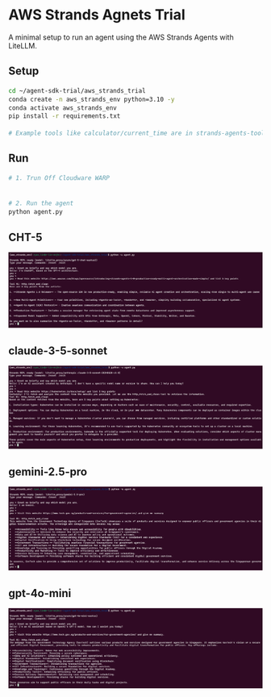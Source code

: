 # AWS Strands Agnets Trial

A minimal setup to run an agent using the AWS Strands Agents with LiteLLM.

## Setup

```bash
cd ~/agent-sdk-trial/aws_strands_trial
conda create -n aws_strands_env python=3.10 -y
conda activate aws_strands_env
pip install -r requirements.txt

# Example tools like calculator/current_time are in strands-agents-tools which is included in the requirements.txt
```



## Run
```bash
# 1. Trun Off Cloudware WARP


# 2. Run the agent
python agent.py
```

## CHT-5
![alt text](image-4.png)

## claude-3-5-sonnet
![alt text](image-5.png)

## gemini-2.5-pro
![alt text](image-6.png)

## gpt-4o-mini
![alt text](image-7.png)
